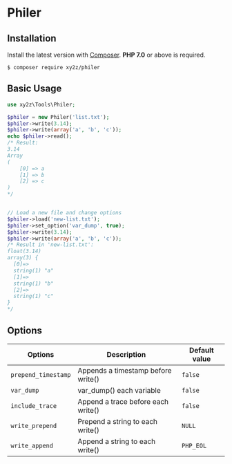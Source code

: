 # Philer

## Installation
Install the latest version with [Composer](https://getcomposer.org). **PHP 7.0** or above is required.
```
$ composer require xy2z/philer
```

## Basic Usage
```php
use xy2z\Tools\Philer;

$philer = new Philer('list.txt');
$philer->write(3.14);
$philer->write(array('a', 'b', 'c'));
echo $philer->read();
/* Result:
3.14
Array
(
    [0] => a
    [1] => b
    [2] => c
)
*/


// Load a new file and change options
$philer->load('new-list.txt');
$philer->set_option('var_dump', true);
$philer->write(3.14);
$philer->write(array('a', 'b', 'c'));
/* Result in 'new-list.txt':
float(3.14)
array(3) {
  [0]=>
  string(1) "a"
  [1]=>
  string(1) "b"
  [2]=>
  string(1) "c"
}
*/
```

## Options

| Options | Description | Default value |
| - | - | - |
| `prepend_timestamp` | Appends a timestamp before write() | `false` |
| `var_dump` | var_dump() each variable |  `false` |
| `include_trace` | Append a trace before each write() | `false` |
| `write_prepend` | Prepend a string to each write() | `NULL` |
| `write_append` | Append a string to each write() | `PHP_EOL` |
